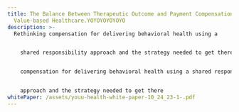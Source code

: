 ```yaml
---
title: The Balance Between Therapeutic Outcome and Payment Compensation in
  Value-based Healthcare.YOYOYOYOYOYO
description: >-
  Rethinking compensation for delivering behavioral health using a


    shared responsibility approach and the strategy needed to get there.Rethinking


    compensation for delivering behavioral health using a shared responsibility


    approach and the strategy needed to get there
whitePaper: /assets/youu-health-white-paper-10_24_23-1-.pdf
---
```

